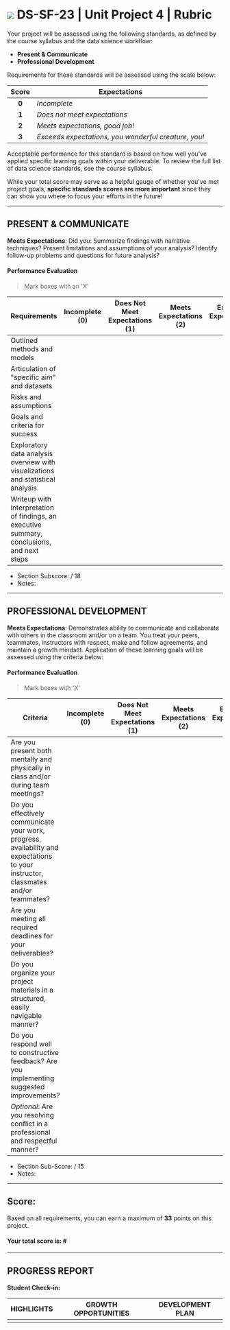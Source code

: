 # ![](https://ga-dash.s3.amazonaws.com/production/assets/logo-9f88ae6c9c3871690e33280fcf557f33.png) DS-SF-23 | Unit Project 4 | Rubric

Your project will be assessed using the following standards, as defined by the course syllabus and the data science workflow:

- **Present & Communicate**
- **Professional Development**

Requirements for these standards will be assessed using the scale below:

| Score | Expectations |
|:---:|---|
| **0** | _Incomplete_ |
| **1** | _Does not meet expectations_ |
| **2** | _Meets expectations, good job!_ |
| **3** | _Exceeds expectations, you wonderful creature, you!_ |

Acceptable performance for this standard is based on how well you've applied specific learning goals within your deliverable.  To review the full list of data science standards, see the course syllabus.

While your total score may serve as a helpful gauge of whether you've met project goals, __specific standards scores are more important__ since they can show you where to focus your efforts in the future!

---

## PRESENT & COMMUNICATE

**Meets Expectations**: Did you: Summarize findings with narrative techniques? Present limitations and assumptions of your analysis? Identify follow-up problems and questions for future analysis?

#### Performance Evaluation

> Mark boxes with an 'X'

| Requirements | Incomplete (0) | Does Not Meet Expectations (1) | Meets Expectations (2) | Exceeds Expectations (3) |
|---|:---:|:---:|:---:|:---:|
| Outlined methods and models | | | | |
| Articulation of "specific aim" and datasets | | | | |
| Risks and assumptions | | | | |
| Goals and criteria for success | | | | |
| Exploratory data analysis overview with visualizations and statistical analysis | | | | |
| Writeup with interpretation of findings, an executive summary, conclusions, and next steps | | | | |

- Section Subscore:  / 18
- Notes:

---

## PROFESSIONAL DEVELOPMENT

**Meets Expectations**: Demonstrates ability to communicate and collaborate with others in the classroom and/or on a team. You treat your peers, teammates, instructors with respect, make and follow agreements, and maintain a growth mindset. Application of these learning goals will be assessed using the criteria below:

#### Performance Evaluation

> Mark boxes with 'X'

| Criteria | Incomplete (0) | Does Not Meet Expectations (1) | Meets Expectations (2) | Exceeds Expectations (3) |
|---|:---:|:---:|:---:|:---:|
| Are you present both mentally and physically in class and/or during team meetings? | | | | |
| Do you effectively communicate your work, progress, availability and expectations to your instructor, classmates and/or teammates? | | | | |
| Are you meeting all required deadlines for your deliverables? | | | | |
| Do you organize your project materials in a structured, easily navigable manner? | | | | |
| Do you respond well to constructive feedback? Are you implementing suggested improvements? | | | | |
| *Optional*: Are you resolving conflict in a professional and respectful manner? | | | | |

- Section Sub-Score:  / 15
- Notes:

---

## Score:

Based on all requirements, you can earn a maximum of **33** points on this project. 

#### Your total score is: **#**

---

## PROGRESS REPORT

**Student Check-in:**

| HIGHLIGHTS | GROWTH OPPORTUNITIES | DEVELOPMENT PLAN |
|---|---|---|
| | | |

